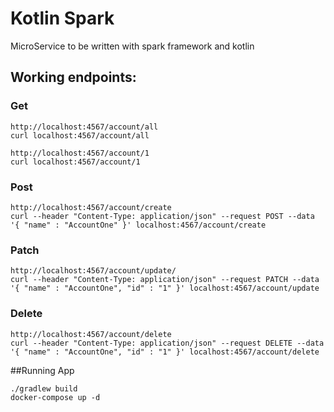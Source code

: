 # Kotlin Spark

MicroService to be written with spark framework and kotlin

## Working endpoints:

### Get
```
http://localhost:4567/account/all
curl localhost:4567/account/all

http://localhost:4567/account/1
curl localhost:4567/account/1
```
### Post
```
http://localhost:4567/account/create
curl --header "Content-Type: application/json" --request POST --data '{ "name" : "AccountOne" }' localhost:4567/account/create
```
### Patch
```
http://localhost:4567/account/update/
curl --header "Content-Type: application/json" --request PATCH --data '{ "name" : "AccountOne", "id" : "1" }' localhost:4567/account/update
```
### Delete
```
http://localhost:4567/account/delete
curl --header "Content-Type: application/json" --request DELETE --data '{ "name" : "AccountOne", "id" : "1" }' localhost:4567/account/delete
```
##Running App
```
./gradlew build
docker-compose up -d
```
